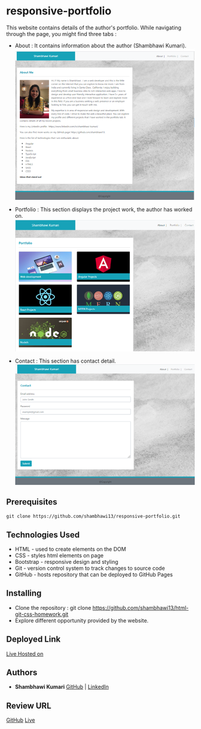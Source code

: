# responsive-portfolio

This website contains details of the author's portfolio. While navigating through the page, you might find three tabs :
- About : It contains information about the author (Shambhawi Kumari).
 ![About Me](assets/Images/AboutMe.png) 

- Portfolio : This section displays the project work, the author has worked on.
 ![Portfolio](assets/Images/portfolio.png)

- Contact : This section has contact detail.
 ![Contact Me](assets/Images/contact.png)

## Prerequisites

```
git clone https://github.com/shambhawi13/responsive-portfolio.git
```

## Technologies Used
- HTML - used to create elements on the DOM
- CSS - styles html elements on page
- Bootstrap - responsive design and styling
- Git - version control system to track changes to source code
- GitHub - hosts repository that can be deployed to GitHub Pages

## Installing

- Clone the repository : git clone https://github.com/shambhawi13/html-git-css-homework.git
- Explore different opportunity provided by the website.


## Deployed Link

[Live Hosted on](https://shambhawi13.github.io/responsive-portfolio/)

## Authors

* **Shambhawi Kumari**
 [GitHub](https://github.com/shambhawi13/) | 
 [LinkedIn](https://www.linkedin.com/in/shambhawi-kumari/)


## Review URL

[GitHub](https://github.com/shambhawi13/responsive-portfolio/)
[Live](https://shambhawi13.github.io/responsive-portfolio/)



